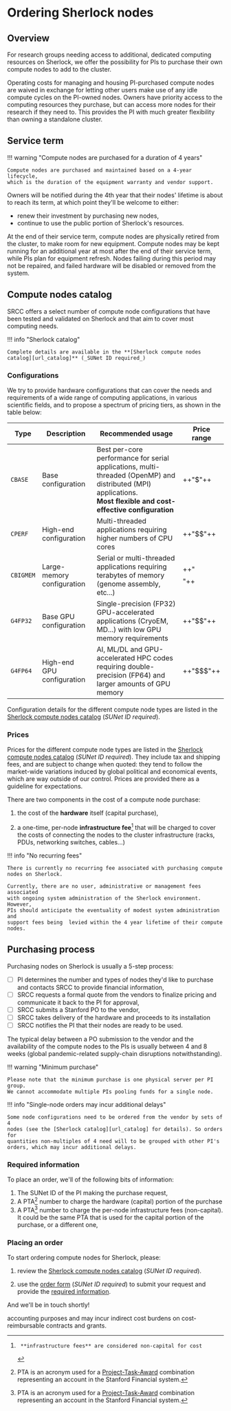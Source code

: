 # Ordering Sherlock nodes


## Overview

For research groups needing access to additional, dedicated computing resources
on Sherlock, we offer the possibility for PIs to purchase their own compute
nodes to add to the cluster.

Operating costs for managing and housing PI-purchased compute nodes are waived
in exchange for letting other users make use of any idle compute cycles on the
PI-owned nodes. Owners have priority access to the computing resources they
purchase, but can access more nodes for their research if they need to. This
provides the PI with much greater flexibility than owning a standalone cluster.


## Service term

!!! warning "Compute nodes are purchased for a duration of 4 years"

    Compute nodes are purchased and maintained based on a 4-year lifecycle,
    which is the duration of the equipment warranty and vendor support.

Owners will be notified during the 4th year that their nodes' lifetime is about
to reach its term, at which point they'll be welcome to either:

  * renew their investment by purchasing new nodes,
  * continue to use the public portion of Sherlock's resources.

At the end of their service term, compute nodes are physically retired from the
cluster, to make room for new equipment. Compute nodes may be kept running for
an additional year at most after the end of their service term, while PIs plan
for equipment refresh. Nodes failing during this period may not be repaired,
and failed hardware will be disabled or removed from the system.



## Compute nodes catalog

SRCC offers a select number of compute node configurations that have been
tested and validated on Sherlock and that aim to cover most computing needs.

!!! info "Sherlock catalog"

    Complete details are available in the **[Sherlock compute nodes
    catalog][url_catalog]** (_SUNet ID required_)

### Configurations

We try to provide hardware configurations that can cover the needs and
requirements of a wide range of computing applications, in various scientific
fields, and to propose a spectrum of pricing tiers, as shown in the table
below:

| Type | Description | Recommended usage | Price range |
|----- | ----------- | ----------------- | ----------- |
| `CBASE` | Base configuration | Best per-core performance for serial applications, multi-threaded (OpenMP) and distributed (MPI) applications.<br/> **Most flexible and cost-effective configuration** | ++"$"++ |
| `CPERF` | High-end configuration | Multi-threaded applications requiring higher numbers of CPU cores | ++"$$"++ |
| `CBIGMEM` | Large-memory configuration | Serial or multi-threaded applications requiring terabytes of memory (genome assembly, etc...) | ++"$$$$"++ |
| `G4FP32` | Base GPU configuration | Single-precision (FP32) GPU-accelerated applications (CryoEM, MD...) with low GPU memory requirements | ++"$$"++ |
| `G4FP64` | High-end GPU configuration | AI, ML/DL and GPU-accelerated HPC codes requiring double-precision (FP64) and larger amounts of GPU memory | ++"$$$"++ |

Configuration details for the different compute node types are listed in the
[Sherlock compute nodes catalog][url_catalog] (_SUNet ID required_).

### Prices

Prices for the different compute node types are listed in the [Sherlock compute
nodes catalog][url_catalog] (_SUNet ID required_). They include tax and
shipping fees, and are subject to change when quoted: they tend to follow the
market-wide variations induced by global political and economical events, which
are way outside of our control. Prices are provided there as a guideline for
expectations.

There are two components in the cost of a compute node purchase:

  1. the cost of the **hardware** itself (capital purchase),

  2. a one-time, per-node **infrastructure fee**[^service_fee] that
     will be charged to cover the costs of connecting the nodes to the cluster
     infrastructure (racks, PDUs, networking switches, cables...)

!!! info "No recurring fees"

    There is currently no recurring fee associated with purchasing compute
    nodes on Sherlock.

    Currently, there are no user, administrative or management fees associated
    with ongoing system administration of the Sherlock environment. However,
    PIs should anticipate the eventuality of modest system administration and
    support fees being  levied within the 4 year lifetime of their compute
    nodes.


## Purchasing process

Purchasing nodes on Sherlock is usually a 5-step process:

* [ ] PI determines the number and types of nodes they'd like to purchase and
  contacts SRCC to provide financial information,
* [ ] SRCC requests a formal quote from the vendors to finalize pricing and
communicate it back to the PI for approval,
* [ ] SRCC submits a Stanford PO to the vendor,
* [ ] SRCC takes delivery of the hardware and proceeds to its installation
* [ ] SRCC notifies the PI that their nodes are ready to be used.

The typical delay between a PO submission to the vendor and the availability of
the compute nodes to the PIs is usually between 4 and 8 weeks (global
pandemic-related supply-chain disruptions notwithstanding).


!!! warning "Minimum purchase"

    Please note that the minimum purchase is one physical server per PI group.
    We cannot accommodate multiple PIs pooling funds for a single node.

!!! info "Single-node orders may incur additional delays"

    Some node configurations need to be ordered from the vendor by sets of 4
    nodes (see the [Sherlock catalog][url_catalog] for details). So orders for
    quantities non-multiples of 4 need will to be grouped with other PI's
    orders, which may incur additional delays.

### Required information

To place an order, we'll of the following bits of information:

1. The SUNet ID of the PI making the purchase request,
2. A PTA[^PTA] number to charge the hardware (capital) portion of the purchase
2. A PTA[^PTA] number to charge the per-node infrastructure fees (non-capital).
   It could be the same PTA that is used for the capital portion of the
   purchase, or a different one,

### Placing an order

To start ordering compute nodes for Sherlock, please:

1. review the [Sherlock compute nodes catalog][url_catalog] (_SUNet ID required_).

2. use the [order form][url_order_form] (_SUNet ID required_) to submit your
   request and provide the [required information](#required-information).

And we'll be in touch shortly!




[comment]: #  (link URLs -----------------------------------------------------)

[url_order_form]:   //forms.gle/Vds7RrK2aEBcpU978
[url_catalog]:      //docs.google.com/spreadsheets/d/11CqpWe0XLoEbJEDAac6ag5nbrctkkZSJgRtG4hKh34w/view#gid=1718466470
[url_pta]:          //web.stanford.edu/group/fms/fingate/staff/acctstructure/PTA_req_process.html
[url_dpa]:          //https://doresearch.stanford.edu/research-offices/property-management-office-pmo

[^service_fee]:     **infrastructure fees** are considered non-capital for cost
  accounting purposes and may incur indirect cost burdens on cost-reimbursable
  contracts and grants.
[^PTA]: PTA is an acronym used for a [Project-Task-Award][url_pta] combination
  representing an account in the Stanford Financial system.
[^DPA]: Your [Department Property Administrator][url_dpa]


